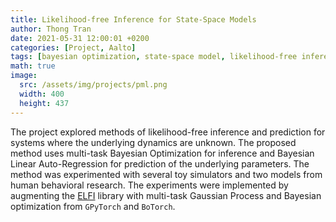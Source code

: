 ```yaml
---
title: Likelihood-free Inference for State-Space Models
author: Thong Tran
date: 2021-05-31 12:00:01 +0200
categories: [Project, Aalto]
tags: [bayesian optimization, state-space model, likelihood-free inference, python, elfi, research, data science, python, torch]
math: true
image:
  src: /assets/img/projects/pml.png
  width: 400    
  height: 437
---
```


The project explored methods of likelihood-free inference and prediction for systems where the underlying dynamics are unknown. The proposed method uses multi-task Bayesian Optimization for inference and Bayesian Linear Auto-Regression for prediction of the underlying parameters. The method was experimented with several toy simulators and two models from human behavioral research. The experiments were implemented by augmenting the [ELFI](https://github.com/elfi-dev/elfi) library with multi-task Gaussian Process and Bayesian optimization from `GPyTorch` and `BoTorch`.
